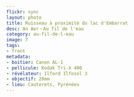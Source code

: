 ```yaml
---
flickr: sync
layout: photo
title: Ruisseau à proximité du lac d'Embarrat
desc: An Aer・Au fil de l'eau
category: au-fil-de-l-eau
image: 7
tags:
- front
metadata:
- boitier: Canon AL-1
- pellicule: Kodak Tri-X 400
- révélateur: Ilford Ilfosol 3
- objectif: 28mm
- lieu: Cauterets, Pyrénées
---
```

